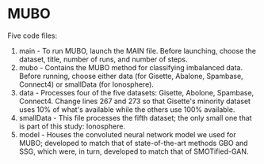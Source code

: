 # MUBO
Five code files:
1. main - To run MUBO, launch the MAIN file. Before launching, choose the dataset, title, number of runs, and number of steps. 
2. mubo - Contains the MUBO method for classifying imbalanced data. Before running, choose either data (for Gisette, Abalone, Spambase, Connect4) or smallData (for Ionosphere).
3. data - Processes four of the five datasets: Gisette, Abolone, Spambase, Connect4. Change lines 267 and 273 so that Gisette's minority dataset uses 10% of what's available while the others use 100% available.
4. smallData - This file processes the fifth dataset; the only small one that is part of this study: Ionosphere. 
5. model - Houses the convoluted neural network model we used for MUBO; developed to match that of state-of-the-art methods GBO and SSG, which were, in turn, developed to match that of SMOTified-GAN.

